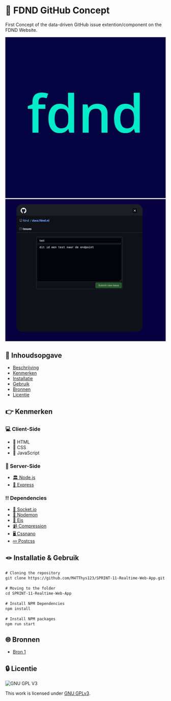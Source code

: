 # 🚧 FDND GitHub Concept 

First Concept of the data-driven GitHub issue extention/component on the FDND Website.
<!-- Geef je project een titel en schrijf in één zin wat het is -->
![Screenshot Prototype](https://github.com/M4TThys123/SPRINT-12-Proof-of-Concept/blob/main/docs/afb/Avatars-03.jpg)
![form](https://github.com/M4TThys123/SPRINT-12-Proof-of-Concept/blob/main/docs/afb/form.png)

## 🚀 Inhoudsopgave

  * [Beschrijving](#beschrijving)
  * [Kenmerken](#kenmerken)
  * [Installatie](#installatie)
  * [Gebruik](#gebruik)
  * [Bronnen](#bronnen)
  * [Licentie](#licentie)

## 👉 Kenmerken

### 💻 Client-Side
  * 🧭 HTML
  * 🏦 CSS
  * 🏥 JavaScript
  
### 💾 Server-Side
 * [🏛️ Node.js](https://nodejs.dev/)
 * [🚣 Express](https://www.npmjs.com/package/express)

### ‼️ Dependencies
 * [🧦 Socket.io](https://www.npmjs.com/package/socket.io)
 * [🐰 Nodemon](https://www.npmjs.com/package/nodemon)
 * [🏡 Ejs](https://www.npmjs.com/package/ejs)
 * [📹 Compression](https://www.npmjs.com/package/compression)
 * [🖥️ Cssnano](https://www.npmjs.com/package/cssnano)
 * [💤 Postcss](https://www.npmjs.com/package/postcss)


## 🪢 Installatie & Gebruik
```
# Cloning the repository
git clone https://github.com/M4TThys123/SPRINT-11-Realtime-Web-App.git

# Moving to the folder
cd SPRINT-11-Realtime-Web-App

# Install NPM Dependencies
npm install

# Install NPM packages
npm run start
```

## 🌐 Bronnen
* [Bron 1]()

## 🔒 Licentie

![GNU GPL V3](https://www.gnu.org/graphics/gplv3-127x51.png)

This work is licensed under [GNU GPLv3](./LICENSE).
